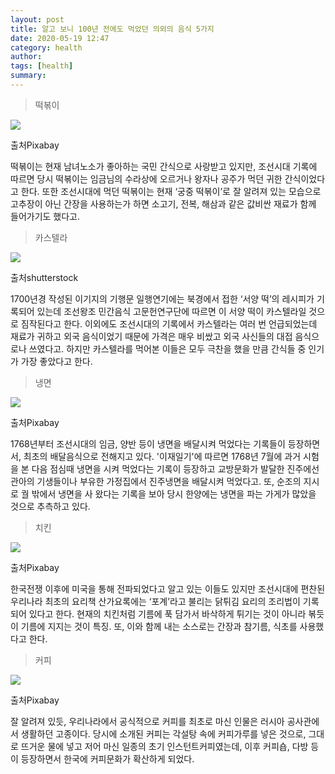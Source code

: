 ```yaml
---
layout: post
title: 알고 보니 100년 전에도 먹었던 의외의 음식 5가지 
date: 2020-05-19 12:47
category: health
author: 
tags: [health]
summary: 
---
```



> 떡볶이  

![](https://img1.daumcdn.net/thumb/R720x0/?fname=https%3A%2F%2Ft1.daumcdn.net%2Fliveboard%2Finterstella-story%2F99f81fffc0924b2f8f67ae9b4544603f.jpg)

출처Pixabay

떡볶이는 현재 남녀노소가 좋아하는 국민 간식으로 사랑받고 있지만, 조선시대 기록에 따르면 당시 떡볶이는 임금님의 수라상에 오르거나 왕자나 공주가 먹던 귀한 간식이었다고 한다. 또한 조선시대에 먹던 떡볶이는 현재 ‘궁중 떡볶이’로 잘 알려져 있는 모습으로 고추장이 아닌 간장을 사용하는가 하면 소고기, 전복, 해삼과 같은 값비싼 재료가 함께 들어가기도 했다고.

> 카스텔라  

![](https://img1.daumcdn.net/thumb/R720x0/?fname=https%3A%2F%2Ft1.daumcdn.net%2Fliveboard%2Finterstella-story%2F9b30b3a5b0d24b86b501de2b27311a8a.jpg)

출처shutterstock

1700년경 작성된 이기지의 기행문 일행연기에는 북경에서 접한 ‘서양 떡’의 레시피가 기록되어 있는데 조선왕조 민간음식 고문헌연구단에 따르면 이 서양 떡이 카스텔라일 것으로 짐작된다고 한다. 이외에도 조선시대의 기록에서 카스텔라는 여러 번 언급되었는데 재료가 귀하고 외국 음식이었기 때문에 가격은 매우 비쌌고 외국 사신들의 대접 음식으로나 쓰였다고. 하지만 카스텔라를 먹어본 이들은 모두 극찬을 했을 만큼 간식들 중 인기가 가장 좋았다고 한다.

> 냉면  

![](https://img1.daumcdn.net/thumb/R720x0/?fname=https%3A%2F%2Ft1.daumcdn.net%2Fliveboard%2Finterstella-story%2Faf7a2534912c4c9c8b425f2fabde5a39.JPG)

출처Pixabay

1768년부터 조선시대의 임금, 양반 등이 냉면을 배달시켜 먹었다는 기록들이 등장하면서, 최초의 배달음식으로 전해지고 있다. '이재일기'에 따르면 1768년 7월에 과거 시험을 본 다음 점심때 냉면을 시켜 먹었다는 기록이 등장하고 교방문화가 발달한 진주에선 관아의 기생들이나 부유한 가정집에서 진주냉면을 배달시켜 먹었다고. 또, 순조의 지시로 궐 밖에서 냉면을 사 왔다는 기록을 보아 당시 한양에는 냉면을 파는 가게가 많았을 것으로 추측하고 있다.

> 치킨  

![](https://img1.daumcdn.net/thumb/R720x0/?fname=https%3A%2F%2Ft1.daumcdn.net%2Fliveboard%2Finterstella-story%2Fc567a1422c8a474f840c6035fd21f769.JPG)

출처Pixabay

한국전쟁 이후에 미국을 통해 전파되었다고 알고 있는 이들도 있지만 조선시대에 편찬된 우리나라 최초의 요리책 산가요록에는 ‘포계’라고 불리는 닭튀김 요리의 조리법이 기록되어 있다고 한다. 현재의 치킨처럼 기름에 푹 담가서 바삭하게 튀기는 것이 아니라 볶듯이 기름에 지지는 것이 특징. 또, 이와 함께 내는 소스로는 간장과 참기름, 식초를 사용했다고 한다.

> 커피  

![](https://img1.daumcdn.net/thumb/R720x0/?fname=https%3A%2F%2Ft1.daumcdn.net%2Fliveboard%2Finterstella-story%2F0cacebe80ecd4165912b9fac2b061bc2.jpg)

출처Pixabay

잘 알려져 있듯, 우리나라에서 공식적으로 커피를 최초로 마신 인물은 러시아 공사관에서 생활하던 고종이다. 당시에 소개된 커피는 각설탕 속에 커피가루를 넣은 것으로, 그대로 뜨거운 물에 넣고 저어 마신 일종의 초기 인스턴트커피였는데, 이후 커피숍, 다방 등이 등장하면서 한국에 커피문화가 확산하게 되었다.